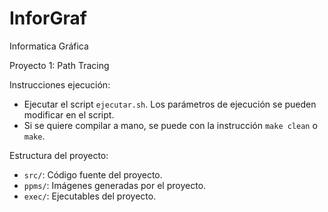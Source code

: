 # InforGraf
Informatica Gráfica

Proyecto 1: Path Tracing

Instrucciones ejecución: 
- Ejecutar el script `ejecutar.sh`. Los parámetros de ejecución se pueden modificar en el script.
- Si se quiere compilar a mano, se puede con la instrucción `make clean` o `make`.

Estructura del proyecto:

- `src/`: Código fuente del proyecto.
- `ppms/`: Imágenes generadas por el proyecto.
- `exec/`: Ejecutables del proyecto.
